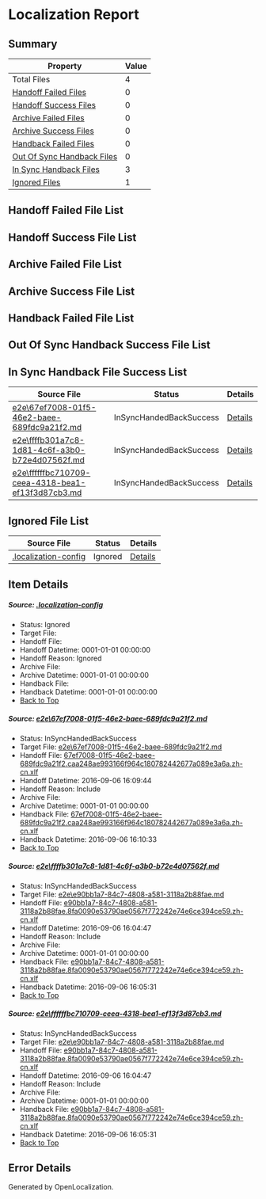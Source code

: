 # <a name='report-top'></a> Localization Report

## Summary
 Property | Value 
 -------- | ----- 
 Total Files | 4
[ Handoff Failed Files ](#handoff-failed-list)| 0
[ Handoff Success Files ](#handoff-success-list)| 0
[ Archive Failed Files ](#archive-failed-list)| 0
[ Archive Success Files ](#archive-success-list)| 0
[ Handback Failed Files ](#handback-failed-list)| 0
[ Out Of Sync Handback Files ](#outofsync-handback-success-list)| 0
[ In Sync Handback Files ](#insync-handback-success-list)| 3
[ Ignored Files ](#ignored-list)| 1

## <a name='handoff-failed-list'></a> Handoff Failed File List

## <a name='handoff-success-list'></a> Handoff Success File List

## <a name='archive-failed-list'></a> Archive Failed File List

## <a name='archive-success-list'></a> Archive Success File List

## <a name='handback-failed-list'></a> Handback Failed File List

## <a name='outofsync-handback-success-list'></a> Out Of Sync Handback Success File List

## <a name='insync-handback-success-list'></a> In Sync Handback File Success List
 Source File | Status | Details 
 ----------- | ------ | ------- 
 [e2e\67ef7008-01f5-46e2-baee-689fdc9a21f2.md](https://github.com/OpenLocalizationTestOrg/ol-test0/blob/8c85927d3bcb4e64f48097f431bad3aa6f98acae/e2e/67ef7008-01f5-46e2-baee-689fdc9a21f2.md) | InSyncHandedBackSuccess | [Details](#bb30d2facd25202eb6d332d62028ab74431c900d1)
 [e2e\ffffb301a7c8-1d81-4c6f-a3b0-b72e4d07562f.md](https://github.com/OpenLocalizationTestOrg/ol-test0/blob/5e67d4bc11ee7a97b11cc4967602feb2df4f1fb9/e2e/ffffb301a7c8-1d81-4c6f-a3b0-b72e4d07562f.md) | InSyncHandedBackSuccess | [Details](#d7a21320fd9f77e6ba4b12be75a45c269121886b2)
 [e2e\ffffffbc710709-ceea-4318-bea1-ef13f3d87cb3.md](https://github.com/OpenLocalizationTestOrg/ol-test0/blob/8c85927d3bcb4e64f48097f431bad3aa6f98acae/e2e/ffffffbc710709-ceea-4318-bea1-ef13f3d87cb3.md) | InSyncHandedBackSuccess | [Details](#d7a21320fd9f77e6ba4b12be75a45c269121886b3)

## <a name='ignored-list'></a> Ignored File List
 Source File | Status | Details 
 ----------- | ------ | ------- 
 [.localization-config](https://github.com/OpenLocalizationTestOrg/ol-test0/blob/8c85927d3bcb4e64f48097f431bad3aa6f98acae/.localization-config) | Ignored | [Details](#3d4f252ac210baf56311d7e97dcc2db10974dbd20)

## Item Details
##### <a name='3d4f252ac210baf56311d7e97dcc2db10974dbd20'></a> Source: [.localization-config](https://github.com/OpenLocalizationTestOrg/ol-test0/blob/8c85927d3bcb4e64f48097f431bad3aa6f98acae/.localization-config)
* Status: Ignored
* Target File: 
* Handoff File: 
* Handoff Datetime: 0001-01-01 00:00:00
* Handoff Reason: Ignored
* Archive File: 
* Archive Datetime: 0001-01-01 00:00:00
* Handback File: 
* Handback Datetime: 0001-01-01 00:00:00
* [Back to Top](#report-top)

##### <a name='bb30d2facd25202eb6d332d62028ab74431c900d1'></a> Source: [e2e\67ef7008-01f5-46e2-baee-689fdc9a21f2.md](https://github.com/OpenLocalizationTestOrg/ol-test0/blob/8c85927d3bcb4e64f48097f431bad3aa6f98acae/e2e/67ef7008-01f5-46e2-baee-689fdc9a21f2.md)
* Status: InSyncHandedBackSuccess
* Target File: [e2e\67ef7008-01f5-46e2-baee-689fdc9a21f2.md](https://github.com/OpenLocalizationTestOrg/ol-test0-zhcn/blob/7b537a93fcb0fd92a80c9f14092de5d6bb1d2461/e2e/67ef7008-01f5-46e2-baee-689fdc9a21f2.md)
* Handoff File: [67ef7008-01f5-46e2-baee-689fdc9a21f2.caa248ae993166f964c180782442677a089e3a6a.zh-cn.xlf](https://github.com/OpenLocalizationTestOrg/ol-test0-handoff/blob/07d8701ed57e6a25088993b50ac506a2dc77c591/ol-handoff/OpenLocalizationTestOrg/ol-test0-zhcn/ci/ht/67ef7008-01f5-46e2-baee-689fdc9a21f2.caa248ae993166f964c180782442677a089e3a6a.zh-cn.xlf)
* Handoff Datetime: 2016-09-06 16:09:44
* Handoff Reason: Include
* Archive File: 
* Archive Datetime: 0001-01-01 00:00:00
* Handback File: [67ef7008-01f5-46e2-baee-689fdc9a21f2.caa248ae993166f964c180782442677a089e3a6a.zh-cn.xlf](https://github.com/OpenLocalizationTestOrg/ol-test0-handback/blob/7c3841afc96427cc56d8dc51dec6efd9be406780/ol-handback/OpenLocalizationTestOrg/ol-test0-zhcn/ci/ht/67ef7008-01f5-46e2-baee-689fdc9a21f2.caa248ae993166f964c180782442677a089e3a6a.zh-cn.xlf)
* Handback Datetime: 2016-09-06 16:10:33
* [Back to Top](#report-top)

##### <a name='d7a21320fd9f77e6ba4b12be75a45c269121886b2'></a> Source: [e2e\ffffb301a7c8-1d81-4c6f-a3b0-b72e4d07562f.md](https://github.com/OpenLocalizationTestOrg/ol-test0/blob/5e67d4bc11ee7a97b11cc4967602feb2df4f1fb9/e2e/ffffb301a7c8-1d81-4c6f-a3b0-b72e4d07562f.md)
* Status: InSyncHandedBackSuccess
* Target File: [e2e\e90bb1a7-84c7-4808-a581-3118a2b88fae.md](https://github.com/OpenLocalizationTestOrg/ol-test0-zhcn/blob/72d7418940b0ed629babbb057d93a3b5b35db2f1/e2e/e90bb1a7-84c7-4808-a581-3118a2b88fae.md)
* Handoff File: [e90bb1a7-84c7-4808-a581-3118a2b88fae.8fa0090e53790ae0567f772242e74e6ce394ce59.zh-cn.xlf](https://github.com/OpenLocalizationTestOrg/ol-test0-handoff/blob/1419fdc9bb7049e5171b26f996b0eaf405c91364/ol-handoff/OpenLocalizationTestOrg/ol-test0-zhcn/ci/ht/e90bb1a7-84c7-4808-a581-3118a2b88fae.8fa0090e53790ae0567f772242e74e6ce394ce59.zh-cn.xlf)
* Handoff Datetime: 2016-09-06 16:04:47
* Handoff Reason: Include
* Archive File: 
* Archive Datetime: 0001-01-01 00:00:00
* Handback File: [e90bb1a7-84c7-4808-a581-3118a2b88fae.8fa0090e53790ae0567f772242e74e6ce394ce59.zh-cn.xlf](https://github.com/OpenLocalizationTestOrg/ol-test0-handback/blob/36e02f270cdd838a4cce1431da9facf4016dc9bc/ol-handback/OpenLocalizationTestOrg/ol-test0-zhcn/ci/ht/e90bb1a7-84c7-4808-a581-3118a2b88fae.8fa0090e53790ae0567f772242e74e6ce394ce59.zh-cn.xlf)
* Handback Datetime: 2016-09-06 16:05:31
* [Back to Top](#report-top)

##### <a name='d7a21320fd9f77e6ba4b12be75a45c269121886b3'></a> Source: [e2e\ffffffbc710709-ceea-4318-bea1-ef13f3d87cb3.md](https://github.com/OpenLocalizationTestOrg/ol-test0/blob/8c85927d3bcb4e64f48097f431bad3aa6f98acae/e2e/ffffffbc710709-ceea-4318-bea1-ef13f3d87cb3.md)
* Status: InSyncHandedBackSuccess
* Target File: [e2e\e90bb1a7-84c7-4808-a581-3118a2b88fae.md](https://github.com/OpenLocalizationTestOrg/ol-test0-zhcn/blob/72d7418940b0ed629babbb057d93a3b5b35db2f1/e2e/e90bb1a7-84c7-4808-a581-3118a2b88fae.md)
* Handoff File: [e90bb1a7-84c7-4808-a581-3118a2b88fae.8fa0090e53790ae0567f772242e74e6ce394ce59.zh-cn.xlf](https://github.com/OpenLocalizationTestOrg/ol-test0-handoff/blob/1419fdc9bb7049e5171b26f996b0eaf405c91364/ol-handoff/OpenLocalizationTestOrg/ol-test0-zhcn/ci/ht/e90bb1a7-84c7-4808-a581-3118a2b88fae.8fa0090e53790ae0567f772242e74e6ce394ce59.zh-cn.xlf)
* Handoff Datetime: 2016-09-06 16:04:47
* Handoff Reason: Include
* Archive File: 
* Archive Datetime: 0001-01-01 00:00:00
* Handback File: [e90bb1a7-84c7-4808-a581-3118a2b88fae.8fa0090e53790ae0567f772242e74e6ce394ce59.zh-cn.xlf](https://github.com/OpenLocalizationTestOrg/ol-test0-handback/blob/36e02f270cdd838a4cce1431da9facf4016dc9bc/ol-handback/OpenLocalizationTestOrg/ol-test0-zhcn/ci/ht/e90bb1a7-84c7-4808-a581-3118a2b88fae.8fa0090e53790ae0567f772242e74e6ce394ce59.zh-cn.xlf)
* Handback Datetime: 2016-09-06 16:05:31
* [Back to Top](#report-top)


## Error Details

Generated by OpenLocalization.
